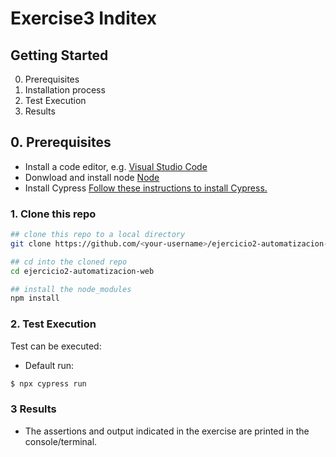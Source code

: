 # Exercise3 Inditex  #

## Getting Started ##
0.  Prerequisites
1.	Installation process
2.	Test Execution
3.  Results


## 0. Prerequisites ##

- Install a code editor, e.g. [Visual Studio Code](https://code.visualstudio.com/download)
- Donwload and install node [Node](https://nodejs.org/es/download)
- Install Cypress [Follow these instructions to install Cypress.](https://on.cypress.io/installing-cypress)

### 1. Clone this repo

```bash
## clone this repo to a local directory
git clone https://github.com/<your-username>/ejercicio2-automatizacion-web.git

## cd into the cloned repo
cd ejercicio2-automatizacion-web

## install the node_modules
npm install
```

### 2. Test Execution ##

Test can be executed:

- Default run:
```sh
$ npx cypress run
```
### 3 Results

- The assertions and output indicated in the exercise are printed in the console/terminal.
